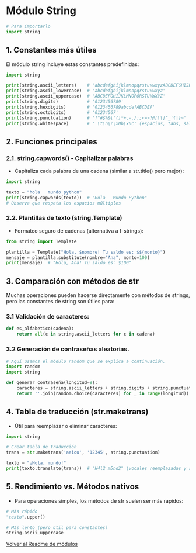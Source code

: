 # Módulo String

```python
# Para importarlo
import string
```

## 1. Constantes más útiles

El módulo string incluye estas constantes predefinidas:
```python
import string

print(string.ascii_letters)    # 'abcdefghijklmnopqrstuvwxyzABCDEFGHIJKLMNOPQRSTUVWXYZ'
print(string.ascii_lowercase)  # 'abcdefghijklmnopqrstuvwxyz'
print(string.ascii_uppercase)  # 'ABCDEFGHIJKLMNOPQRSTUVWXYZ'
print(string.digits)           # '0123456789'
print(string.hexdigits)        # '0123456789abcdefABCDEF'
print(string.octdigits)        # '01234567'
print(string.punctuation)      # '!"#$%&\'()*+,-./:;<=>?@[\\]^_`{|}~'
print(string.whitespace)       # ' \t\n\r\x0b\x0c' (espacios, tabs, saltos de línea)
```

## 2. Funciones principales

### 2.1. string.capwords() - Capitalizar palabras

- Capitaliza cada palabra de una cadena (similar a str.title() pero mejor):

```python
import string

texto = "hola   mundo python"
print(string.capwords(texto))  # "Hola   Mundo Python"
# Observa que respeta los espacios múltiples
```

### 2.2. Plantillas de texto (string.Template)

- Formateo seguro de cadenas (alternativa a f-strings):
```python
from string import Template

plantilla = Template("Hola, $nombre! Tu saldo es: $${monto}")
mensaje = plantilla.substitute(nombre="Ana", monto=100)
print(mensaje)  # "Hola, Ana! Tu saldo es: $100"
```

## 3. Comparación con métodos de str
Muchas operaciones pueden hacerse directamente con métodos de strings, pero las constantes de string son útiles para:

### 3.1 Validación de caracteres:
```python
def es_alfabetico(cadena):
    return all(c in string.ascii_letters for c in cadena)
```

### 3.2 Generación de contraseñas aleatorias.
```python
# Aquí usamos el módulo random que se explica a continuación.
import random
import string

def generar_contraseña(longitud=8):
    caracteres = string.ascii_letters + string.digits + string.punctuation
    return ''.join(random.choice(caracteres) for _ in range(longitud))
```

## 4. Tabla de traducción (str.maketrans)

- Útil para reemplazar o eliminar caracteres:
```python
import string

# Crear tabla de traducción
trans = str.maketrans('aeiou', '12345', string.punctuation)

texto = "¡Hola, mundo!"
print(texto.translate(trans))  # "H4l2 m5nd2" (vocales reemplazadas y signos eliminados)
```

## 5. Rendimiento vs. Métodos nativos
- Para operaciones simples, los métodos de str suelen ser más rápidos:
```python
# Más rápido
"texto".upper()

# Más lento (pero útil para constantes)
string.ascii_uppercase
```

[Volver al Readme de módulos](../readme.md)